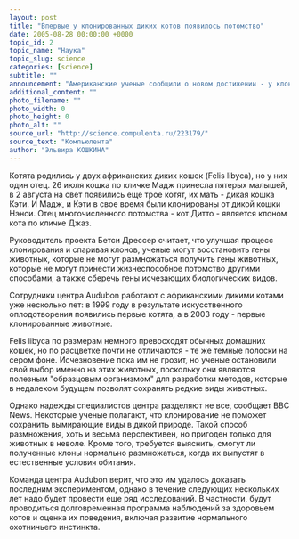 ```yaml
---
layout: post
title: "Впервые у клонированных диких котов появилось потомство"
date: 2005-08-28 00:00:00 +0000
topic_id: 2
topic_name: "Наука"
topic_slug: science
categories: [science]
subtitle: ""
announcement: "Американские ученые сообщили о новом достижении - у клонированных диких котов родились котята. Эксперимент проводили в Новом Орлеане специалисты центра Audubon по исследованиям исчезающих биологических видов. Это первый случай, когда клонированные животные принесли потомство. Восемь котят появились за последний месяц, и все развиваются нормально. Ученые уверены, что это достижение может сыграть решающую роль в сохранении вымирающих видов животных."
additional_content: ""
photo_filename: ""
photo_width: 0
photo_height: 0
photo_alt: ""
source_url: "http://science.compulenta.ru/223179/"
source_text: "Компьюлента"
author: "Эльвира КОШКИНА"
---
```

Котята родились у двух африканских диких кошек (Felis libyca), но у них один отец. 26 июля кошка по кличке Мадж принесла пятерых малышей, в 2 августа на свет появились еще трое котят, их мать - дикая кошка Кэти. И Мадж, и Кэти в свое время были клонированы от дикой кошки Нэнси. Отец многочисленного потомства - кот Дитто - является клоном кота по кличке Джаз.

Руководитель проекта Бетси Дрессер считает, что улучшая процесс клонирования и спаривая клонов, ученые могут восстановить гены животных, которые не могут размножаться получить гены животных, которые не могут принести жизнеспособное потомство другими способами, а также сберечь гены исчезающих биологических видов.

Сотрудники центра Audubon работают с африканскими дикими котами уже несколько лет: в 1999 году в результате искусственного оплодотворения появились первые котята, а в 2003 году - первые клонированные животные. 

Felis libyca по размерам немного превосходят обычных домашних кошек, но по расцветке почти не отличаются - те же темные полоски на сером фоне. Исчезновение пока им не грозит, но ученые остановили свой выбор именно на этих животных, поскольку они являются полезным "образцовым организмом" для разработки методов, которые в недалеком будущем позволят сохранять редкие виды животных.

Однако надежды специалистов центра разделяют не все, сообщает BBC News. Некоторые ученые полагают, что клонирование не поможет сохранить вымирающие виды в дикой природе. Такой способ размножения, хоть и весьма перспективен, но пригоден только для животных в неволе. Кроме того, требуется выяснить, смогут ли полученные клоны нормально размножаться, когда их выпустят в естественные условия обитания.

Команда центра Audubon верит, что это им удалось доказать последним экспериментом, однако в течение следующих нескольких лет надо будет провести еще ряд исследований. В частности, будут проводиться долговременная программа наблюдений за здоровьем котов и оценка их поведения, включая развитие нормального охотничьего инстинкта.
